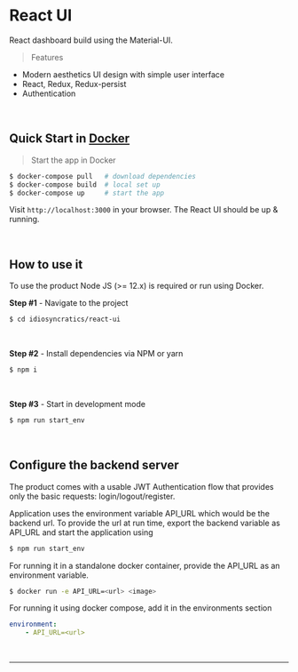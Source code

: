 # React UI 

React dashboard build using the Material-UI.

> Features

- Modern aesthetics UI design with simple user interface
- React, Redux, Redux-persist
- Authentication

<br />

## Quick Start in [Docker](https://www.docker.com/)

> Start the app in Docker

```bash
$ docker-compose pull   # download dependencies 
$ docker-compose build  # local set up
$ docker-compose up     # start the app 
```

Visit `http://localhost:3000` in your browser. The React UI should be up & running.

<br />

## How to use it

To use the product Node JS (>= 12.x) is required or run using Docker.

**Step #1** - Navigate to the project

```bash
$ cd idiosyncratics/react-ui
```

<br >

**Step #2** - Install dependencies via NPM or yarn

```bash
$ npm i
```

<br />

**Step #3** - Start in development mode

```bash
$ npm run start_env
```

<br />

## Configure the backend server

The product comes with a usable JWT Authentication flow that provides only the basic requests: login/logout/register. 

Application uses the environment variable API_URL which would be the backend url. To provide the url at run time, export the backend variable as API_URL and start the application using 
```bash
$ npm run start_env
```

For running it in a standalone docker container, provide the API_URL as an environment variable.
```bash
$ docker run -e API_URL=<url> <image>
```

For running it using docker compose, add it in the environments section
```yaml
environment:
    - API_URL=<url>
```

<br />

---
